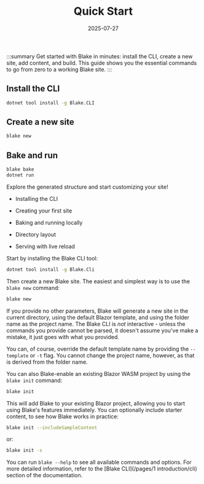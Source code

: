﻿---
title: 'Quick Start'
date: 2025-07-27
image: images/blake-logo.png
tags: []
description: "Describes the initial setup and basic usage of Blake."
iconIdentifier: "bi bi-plus-square-fill-nav-menu"
pageOrder: 2
category: "Getting Started"
quickAccess: 1
---

:::summary
Get started with Blake in minutes: install the CLI, create a new site, add content, and build. This guide shows you the essential commands to go from zero to a working Blake site.
:::

## Install the CLI

```bash
dotnet tool install -g Blake.CLI
```

## Create a new site

```bash
blake new
```

## Bake and run

```bash
blake bake
dotnet run
```

Explore the generated structure and start customizing your site!

* Installing the CLI

* Creating your first site

* Baking and running locally

* Directory layout

* Serving with live reload


Start by installing the Blake CLI tool:

```bash
dotnet tool install -g Blake.Cli
```

Then create a new Blake site. The easiest and simplest way is to use the `blake new` command:

```bash
blake new
```

If you provide no other parameters, Blake will generate a new site in the current directory, using the default Blazor template, and using the folder name as the project name. The Blake CLI is _not_ interactive - unless the commands you provide cannot be parsed, it doesn't assume you've make a mistake, it just goes with what you provided.

You can, of course, override the default template name by providing the `--template` or `-t` flag. You cannot change the project name, however, as that is derived from the folder name.

You can also Blake-enable an existing Blazor WASM project by using the `blake init` command:

```bash
blake init
```

This will add Blake to your existing Blazor project, allowing you to start using Blake's features immediately. You can optionally include starter content, to see how Blake works in practice:

```bash
blake init --includeSampleContent
```

or:

```bash
blake init -s
```

You can run `blake --help` to see all available commands and options. For more detailed information, refer to the [Blake CLI](/pages/1 introduction/cli) section of the documentation.